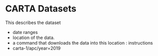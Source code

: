 # CARTA Datasets

This describes the dataset
- date ranges
- location of the data.
- a command that downloads the data into this location : instructions
- carta-1/apc/year=2019

